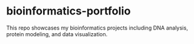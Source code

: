 # bioinformatics-portfolio
This repo showcases my bioinformatics projects including DNA analysis, protein modeling, and data visualization.
